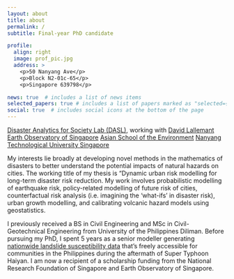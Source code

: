 ```yaml
---
layout: about
title: about
permalink: /
subtitle: Final-year PhD candidate

profile:
  align: right
  image: prof_pic.jpg
  address: >
    <p>50 Nanyang Ave</p>
    <p>Block N2-01c-65</p>
    <p>Singapore 639798</p>

news: true  # includes a list of news items
selected_papers: true # includes a list of papers marked as "selected={true}"
social: true  # includes social icons at the bottom of the page
---
```

[Disaster Analytics for Society Lab (DASL)](https://disaster-analytics.com), working with [David Lallemant](https://earthobservatory.sg/people/david-lallemant)
[Earth Observatory of Singapore](https://earthobservatory.sg)
[Asian School of the Environment](https://www.ntu.edu.sg/ase)
[Nanyang Technological University Singapore](https://www.ntu.edu.sg)

My interests lie broadly at developing novel methods in the mathematics of disasters to better understand the potential impacts of natural hazards on cities. The working title of my thesis is “Dynamic urban risk modelling for long-term disaster risk reduction. My work involves probabilistic modelling of earthquake risk, policy-related modelling of future risk of cities, counterfactual risk analysis (i.e. imagining the ‘what-ifs’ in disaster risk), urban growth modelling, and calibrating volcanic hazard models using geostatistics. 

I previously received a BS in Civil Engineering and MSc in Civil-Geotechnical Engineering from University of the Philippines Diliman. Before pursuing my PhD, I spent 5 years as a senior modeller generating [nationwide landslide susceptibility data](https://resilience.up.edu.ph/about-us/) that’s freely accessible for communities in the Philippines during the aftermath of Super Typhoon Haiyan. I am now a recipient of a scholarship funding from the National Research Foundation of Singapore and Earth Observatory of Singapore.
